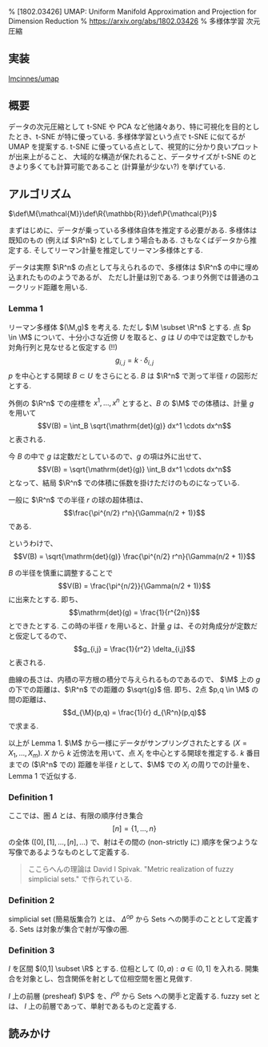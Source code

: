 % [1802.03426] UMAP: Uniform Manifold Approximation and Projection for Dimension Reduction
% https://arxiv.org/abs/1802.03426
% 多様体学習 次元圧縮

## 実装

[lmcinnes/umap](https://github.com/lmcinnes/umap)

## 概要

データの次元圧縮として t-SNE や PCA など他諸々あり、特に可視化を目的としたとき、t-SNE が特に優っている.
多様体学習という点で t-SNE に似てるが UMAP を提案する.
t-SNE に優っている点として、視覚的に分かり良いプロットが出来上がること、
大域的な構造が保たれること、データサイズが t-SNE のときより多くても計算可能であること (計算量が少ない?) を挙げている.

## アルゴリズム

$\def\M{\mathcal{M}}\def\R{\mathbb{R}}\def\P{\mathcal{P}}$

まずはじめに、データが乗っている多様体自体を推定する必要がある.
多様体は既知のもの (例えば $\R^n$) としてしまう場合もある.
さもなくばデータから推定する.
そしてリーマン計量を推定してリーマン多様体とする.

データは実際 $\R^n$ の点として与えられるので、多様体は $\R^n$ の中に埋め込まれたもののようであるが、
ただし計量は別である.
つまり外側では普通のユークリッド距離を用いる.

### Lemma 1

リーマン多様体 $(\M,g)$ を考える.
ただし $\M \subset \R^n$ とする.
点 $p \in \M$ について、十分小さな近傍 $U$ を取ると、$g$ は $U$ の中では定数でしかも対角行列と見なせると仮定する (!!)
$$g_{i,j} = k \cdot \delta_{i,j}$$
$p$ を中心とする開球 $B \subset U$ をさらにとる.
$B$ は $\R^n$ で測って半径 $r$ の図形だとする.

外側の $\R^n$ での座標を $x^1,\ldots,x^n$ とすると、$B$ の $\M$ での体積は、計量 $g$ を用いて
$$V(B) = \int_B \sqrt{\mathrm{det}(g)} dx^1 \cdots dx^n$$
と表される.

今 $B$ の中で $g$ は定数だとしているので、$g$ の項は外に出せて、
$$V(B) = \sqrt{\mathrm{det}(g)} \int_B dx^1 \cdots dx^n$$
となって、結局 $\R^n$ での体積に係数を掛けただけのものになっている.

一般に $\R^n$ での半径 $r$ の球の超体積は、
$$\frac{\pi^{n/2} r^n}{\Gamma(n/2 + 1)}$$
である.

というわけで、
$$V(B) = \sqrt{\mathrm{det}(g)} \frac{\pi^{n/2} r^n}{\Gamma(n/2 + 1)}$$

$B$ の半径を慎重に調整することで
$$V(B) = \frac{\pi^{n/2}}{\Gamma(n/2 + 1)}$$
に出来たとする.
即ち、
$$\mathrm{det}(g) = \frac{1}{r^{2n}}$$
とできたとする.
この時の半径 $r$ を用いると、計量 $g$ は、その対角成分が定数だと仮定してるので、
$$g_{i,j} = \frac{1}{r^2} \delta_{i,j}$$
と表される.

曲線の長さは、内積の平方根の積分で与えられるものであるので、
$\M$ 上の $g$ の下での距離は、$\R^n$ での距離の $\sqrt{g}$ 倍.
即ち、2点 $p,q \in \M$ の間の距離は、
$$d_{\M}(p,q) = \frac{1}{r} d_{\R^n}(p,q)$$
で求まる.

以上が Lemma 1.
$\M$ から一様にデータがサンプリングされたとする ($X = X_1,\ldots,X_m$).
$X$ から $k$ 近傍法を用いて、点 $X_i$ を中心とする開球を推定する.
$k$ 番目までの ($\R^n$ での) 距離を半径 $r$ として、$\M$ での $X_i$ の周りでの計量を、 Lemma 1 で近似する.

### Definition 1

ここでは、圏 $\Delta$ とは、有限の順序付き集合
$$[n] = \{1,\ldots,n\}$$
の全体 ($[0],[1],\ldots,[n],\ldots$) で、射はその間の (non-strictly に) 順序を保つような写像であるようなものとして定義する.

> ここらへんの理論は
> David I Spivak. "Metric realization of fuzzy simplicial sets."
> で作られている.

### Definition 2

simplicial set (簡易版集合?) とは、
$\Delta^{op}$ から Sets への関手のこととして定義する.
Sets は対象が集合で射が写像の圏.

### Definition 3

$I$ を区間 $(0,1] \subset \R$ とする.
位相として $(0,a) : a \in (0,1]$ を入れる.
開集合を対象とし、包含関係を射として位相空間を圏と見做す.

$I$ 上の前層 (presheaf) $\P$ を、$I^{op}$ から Sets への関手と定義する.
fuzzy set とは、 $I$ 上の前層であって、単射であるものと定義する.

## 読みかけ
